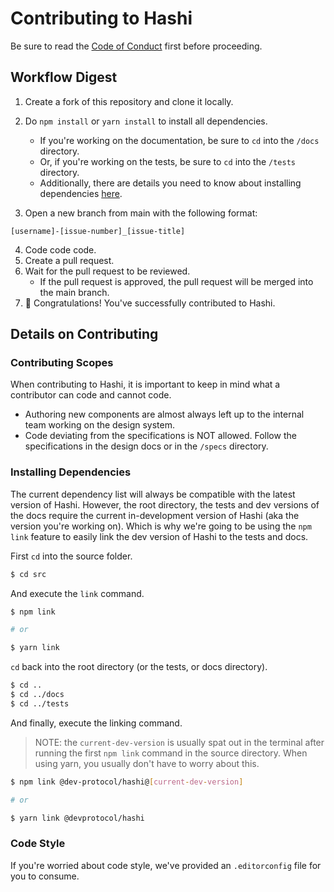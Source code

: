 # Contributing to Hashi
Be sure to read the [Code of Conduct](https://github.com/dev-protocol/.github/blob/main/CODE_OF_CONDUCT.md) first before proceeding.

## Workflow Digest
1. Create a fork of this repository and clone it locally.
2. Do `npm install` or `yarn install` to install all dependencies.
   - If you're working on the documentation, be sure to `cd` into the `/docs` directory.
   - Or, if you're working on the tests, be sure to `cd` into the `/tests` directory.
   - Additionally, there are details you need to know about installing dependencies [here](#installing-dependencies).
 
3. Open a new branch from main with the following format:

```text
[username]-[issue-number]_[issue-title]
```

4. Code code code.
5. Create a pull request.
6. Wait for the pull request to be reviewed.
   - If the pull request is approved, the pull request will be merged into the main branch.
7. 🎉 Congratulations! You've successfully contributed to Hashi.

## Details on Contributing
### Contributing Scopes
When contributing to Hashi, it is important to keep in mind what a contributor can code and cannot code.

- Authoring new components are almost always left up to the internal team working on the design system.
- Code deviating from the specifications is NOT allowed. Follow the specifications in the design docs or in the `/specs` directory.

### Installing Dependencies
The current dependency list will always be compatible with the latest version of Hashi. However, the root directory, the tests and dev versions of the docs require the current in-development version of Hashi (aka the version you're working on). Which is why we're going to be using the `npm link` feature to easily link the dev version of Hashi to the tests and docs.

First `cd` into the source folder.
```sh
$ cd src
```

And execute the `link` command.
```sh
$ npm link

# or

$ yarn link
```

`cd` back into the root directory (or the tests, or docs directory).
```sh
$ cd ..
$ cd ../docs
$ cd ../tests
```

And finally, execute the linking command.
> NOTE: the `current-dev-version` is usually spat out in the terminal after running the first `npm link` command in the source directory. When using yarn, you usually don't have to worry about this.

```sh
$ npm link @dev-protocol/hashi@[current-dev-version]

# or

$ yarn link @devprotocol/hashi
```

### Code Style
If you're worried about code style, we've provided an `.editorconfig` file for you to consume.